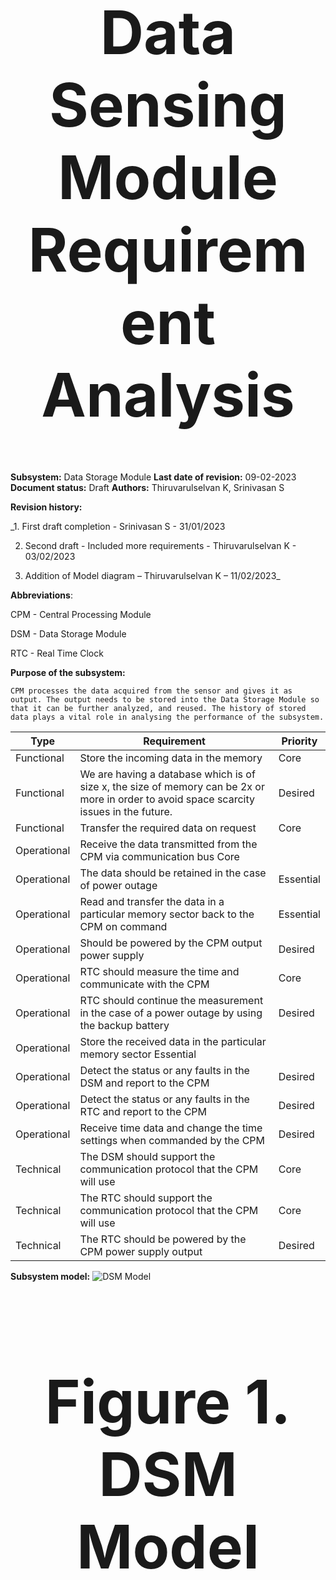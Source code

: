 <div align="center">
<h1 style="font-size:10vw">Data Sensing Module Requirement Analysis</h1>

<div align="left">

**Subsystem:** Data Storage Module
**Last date of revision:** 09-02-2023
**Document status:** Draft
**Authors:** Thiruvarulselvan K, Srinivasan S
  
**Revision history:**
	
_1. First draft completion - Srinivasan S - 31/01/2023
	
2. Second draft - Included more requirements - Thiruvarulselvan K - 03/02/2023
	
3. Addition of Model diagram – Thiruvarulselvan K – 11/02/2023_


**Abbreviations**:
	
CPM - Central Processing Module
	
DSM - Data Storage Module
	
RTC - Real Time Clock

**Purpose of the subsystem:**
	
	CPM processes the data acquired from the sensor and gives it as output. The output needs to be stored into the Data Storage Module so that it can be further analyzed, and reused. The history of stored data plays a vital role in analysing the performance of the subsystem.

  | Type  | Requirement | Priority |
| ------------- | ------------- | ------------- |
Functional|	Store the incoming data in the memory	|Core|
Functional|	We are having a database which is of size x, the size of memory can be 2x or more in order to avoid space scarcity issues in the future.|	Desired|
Functional|	Transfer the required data on request|	Core|
Operational|	Receive the data transmitted from the CPM via communication bus	Core|
Operational|	The data should be retained in the case of power outage|	Essential|
Operational|	Read and transfer the data in a particular memory sector back to the CPM on command|	Essential|
Operational|	Should be powered by the CPM output power supply	|Desired|
Operational|	RTC should measure the time and communicate with the CPM|	Core|
Operational|	RTC should continue the measurement in the case of a power outage by using the backup battery	|Desired|
Operational|	Store the received data in the particular memory sector	Essential|
Operational|	Detect the status or any faults in the DSM and report to the CPM|	Desired
Operational|	Detect the status or any faults in the RTC and report to the CPM	|Desired
Operational|	Receive time data and change the time settings when commanded by the CPM	|Desired|
Technical|	The DSM should support the communication protocol that the CPM will use	|Core|
Technical|	The RTC should support the communication protocol that the CPM will use	|Core|
Technical|	The RTC should be powered by the CPM power supply output	|Desired|


**Subsystem model:**
 ![DSM Model](https://user-images.githubusercontent.com/109530150/221361500-62d27cf0-c08d-4ce0-b47e-23442d690330.png)
<div align="center">
<h1 style="font-size:10vw">Figure 1. DSM Model</h1>
	



